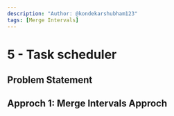 ```yaml
---
description: "Author: @kondekarshubham123"
tags: [Merge Intervals]
---
```


# 5 - Task scheduler

## Problem Statement

## Approch 1: Merge Intervals Approch
